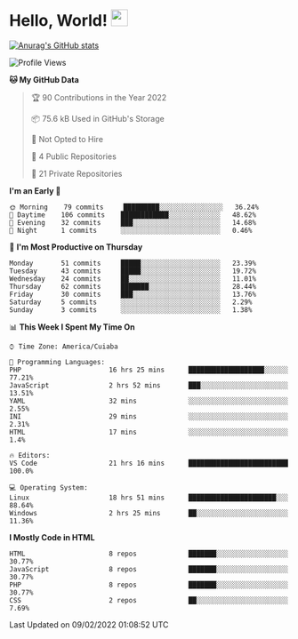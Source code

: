 
# Hello, World! <img src="https://raw.githubusercontent.com/MartinHeinz/MartinHeinz/master/wave.gif" width="30px">

[![Anurag's GitHub stats](https://github-readme-stats.vercel.app/api?username=ilismarque&count_private=true&show_icons=true&theme=dracula)](https://github.com/anuraghazra/github-readme-stats)

<!--START_SECTION:waka-->
![Profile Views](http://img.shields.io/badge/Profile%20Views-11-blue)

**🐱 My GitHub Data** 

> 🏆 90 Contributions in the Year 2022
 > 
> 📦 75.6 kB Used in GitHub's Storage 
 > 
> 🚫 Not Opted to Hire
 > 
> 📜 4 Public Repositories 
 > 
> 🔑 21 Private Repositories  
 > 
**I'm an Early 🐤** 

```text
🌞 Morning    79 commits     █████████░░░░░░░░░░░░░░░░   36.24% 
🌆 Daytime    106 commits    ████████████░░░░░░░░░░░░░   48.62% 
🌃 Evening    32 commits     ███░░░░░░░░░░░░░░░░░░░░░░   14.68% 
🌙 Night      1 commits      ░░░░░░░░░░░░░░░░░░░░░░░░░   0.46%

```
📅 **I'm Most Productive on Thursday** 

```text
Monday       51 commits     █████░░░░░░░░░░░░░░░░░░░░   23.39% 
Tuesday      43 commits     █████░░░░░░░░░░░░░░░░░░░░   19.72% 
Wednesday    24 commits     ██░░░░░░░░░░░░░░░░░░░░░░░   11.01% 
Thursday     62 commits     ███████░░░░░░░░░░░░░░░░░░   28.44% 
Friday       30 commits     ███░░░░░░░░░░░░░░░░░░░░░░   13.76% 
Saturday     5 commits      ░░░░░░░░░░░░░░░░░░░░░░░░░   2.29% 
Sunday       3 commits      ░░░░░░░░░░░░░░░░░░░░░░░░░   1.38%

```


📊 **This Week I Spent My Time On** 

```text
⌚︎ Time Zone: America/Cuiaba

💬 Programming Languages: 
PHP                      16 hrs 25 mins      ███████████████████░░░░░░   77.21% 
JavaScript               2 hrs 52 mins       ███░░░░░░░░░░░░░░░░░░░░░░   13.51% 
YAML                     32 mins             ░░░░░░░░░░░░░░░░░░░░░░░░░   2.55% 
INI                      29 mins             ░░░░░░░░░░░░░░░░░░░░░░░░░   2.31% 
HTML                     17 mins             ░░░░░░░░░░░░░░░░░░░░░░░░░   1.4%

🔥 Editors: 
VS Code                  21 hrs 16 mins      █████████████████████████   100.0%

💻 Operating System: 
Linux                    18 hrs 51 mins      ██████████████████████░░░   88.64% 
Windows                  2 hrs 25 mins       ██░░░░░░░░░░░░░░░░░░░░░░░   11.36%

```

**I Mostly Code in HTML** 

```text
HTML                     8 repos             ███████░░░░░░░░░░░░░░░░░░   30.77% 
JavaScript               8 repos             ███████░░░░░░░░░░░░░░░░░░   30.77% 
PHP                      8 repos             ███████░░░░░░░░░░░░░░░░░░   30.77% 
CSS                      2 repos             ██░░░░░░░░░░░░░░░░░░░░░░░   7.69%

```



 Last Updated on 09/02/2022 01:08:52 UTC
<!--END_SECTION:waka-->

<!--
**ilismarque/ilismarque** is a ✨ _special_ ✨ repository because its `README.md` (this file) appears on your GitHub profile.

Here are some ideas to get you started:

- 🔭 I’m currently working on ...
- 🌱 I’m currently learning ...
- 👯 I’m looking to collaborate on ...
- 🤔 I’m looking for help with ...
- 💬 Ask me about ...
- 📫 How to reach me: ...
- 😄 Pronouns: ...
- ⚡ Fun fact: ...
-->
